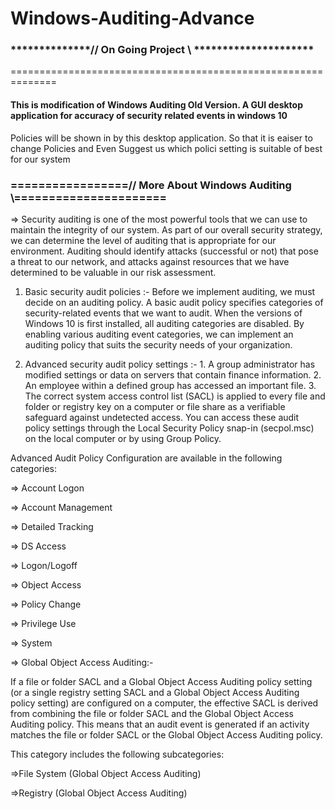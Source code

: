# Windows-Auditing-Advance

### **************// On Going Project \\ *********************
==============================================================



#### This is modification of Windows Auditing Old Version. A GUI desktop application for accuracy of security related events in windows 10

Policies will be shown in by this desktop application. So that it is eaiser to change Policies and Even Suggest us which polici setting is suitable of best for our system


### =================// More About Windows Auditing \\======================


=> Security auditing is one of the most powerful tools that we can use to maintain the integrity of our system. As part of our overall security strategy, we can determine the level of auditing that is appropriate for our environment. Auditing should identify attacks (successful or not) that pose a threat to our network, and attacks against resources that we have determined to be valuable in our risk assessment.

1. Basic security audit policies :- Before we implement auditing, we must decide on an auditing policy. A basic audit policy specifies categories of security-related events that we want to audit. When the versions of Windows 10 is first installed, all auditing categories are disabled. By enabling various auditing event categories, we can implement an auditing policy that suits the security needs of your organization.

2. Advanced security audit policy settings :- 
        1. A group administrator has modified settings or data on servers that contain finance information.
        2. An employee within a defined group has accessed an important file.
        3. The correct system access control list (SACL) is applied to every file and folder or registry key on a computer or file share           as a verifiable safeguard against undetected access.
You can access these audit policy settings through the Local Security Policy snap-in (secpol.msc) on the local computer or by using Group Policy.

Advanced Audit Policy Configuration are available in the following categories:

=> Account Logon

=> Account Management

=> Detailed Tracking

=> DS Access

=> Logon/Logoff

=> Object Access

=> Policy Change

=> Privilege Use

=> System

=> Global Object Access Auditing:-

   If a file or folder SACL and a Global Object Access Auditing policy setting (or a single registry setting SACL and a Global Object      Access Auditing policy setting) are configured on a computer, the effective SACL is derived from combining the file or folder SACL      and the Global Object Access Auditing policy. This means that an audit event is generated if an activity matches the file or folder      SACL or the Global Object Access Auditing policy.

   This category includes the following subcategories:

   =>File System (Global Object Access Auditing)
   
   =>Registry (Global Object Access Auditing)
